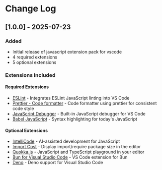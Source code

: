 # Change Log

## [1.0.0] - 2025-07-23

### Added
- Initial release of javascript extension pack for vscode
- 4 required extensions
- 5 optional extensions

### Extensions Included

#### Required Extensions
- [ESLint](https://marketplace.visualstudio.com/items?itemName&#x3D;dbaeumer.vscode-eslint) - Integrates ESLint JavaScript linting into VS Code
- [Prettier - Code formatter](https://marketplace.visualstudio.com/items?itemName&#x3D;esbenp.prettier-vscode) - Code formatter using prettier for consistent code style
- [JavaScript Debugger](https://marketplace.visualstudio.com/items?itemName&#x3D;ms-vscode.js-debug) - Built-in JavaScript debugger for VS Code
- [Babel JavaScript](https://marketplace.visualstudio.com/items?itemName&#x3D;mgmcdermott.vscode-language-babel) - Syntax highlighting for today&#x27;s JavaScript

#### Optional Extensions  
- [IntelliCode](https://marketplace.visualstudio.com/items?itemName&#x3D;VisualStudioExptTeam.vscodeintellicode) - AI-assisted development for JavaScript
- [Import Cost](https://marketplace.visualstudio.com/items?itemName&#x3D;wix.vscode-import-cost) - Display import/require package size in the editor
- [Quokka.js](https://marketplace.visualstudio.com/items?itemName&#x3D;WallabyJs.quokka-vscode) - JavaScript and TypeScript playground in your editor
- [Bun for Visual Studio Code](https://marketplace.visualstudio.com/items?itemName&#x3D;oven.bun-vscode) - VS Code extension for Bun
- [Deno](https://marketplace.visualstudio.com/items?itemName&#x3D;denoland.vscode-deno) - Deno support for Visual Studio Code
